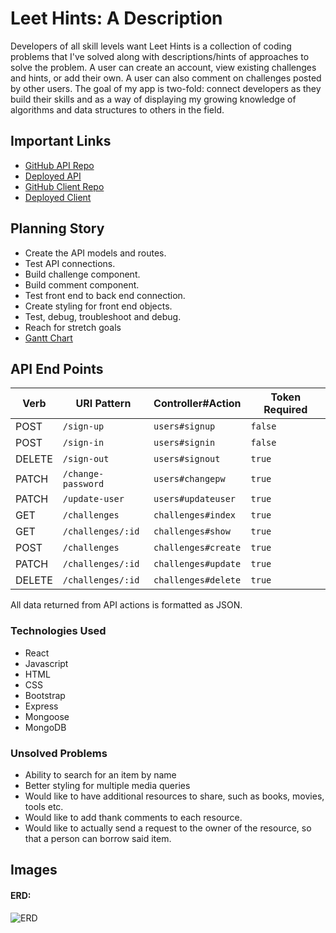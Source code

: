 # Leet Hints: A Description

Developers of all skill levels want
Leet Hints is a collection of coding problems that I've solved along with descriptions/hints of approaches to solve the problem. A user can create an account, view existing challenges and hints, or add their own. A user can also comment on challenges posted by other users. The goal of my app is two-fold: connect developers as they build their skills and as a way of displaying my growing knowledge of algorithms and data structures to others in the field.

## Important Links

- [GitHub API Repo](https://github.com/worldwide-coders/educational-store-api)
- [Deployed API](https://thawing-basin-32932.herokuapp.com)
- [GitHub Client Repo](https://github.com/worldwide-coders/educational-store)
- [Deployed Client](https://worldwide-coders.github.io/educational-store/#/)

## Planning Story

- Create the API models and routes.
- Test API connections.
- Build challenge component.
- Build comment component.
- Test front end to back end connection.
- Create styling for front end objects.
- Test, debug, troubleshoot and debug.
- Reach for stretch goals
- [Gantt Chart](https://docs.google.com/spreadsheets/d/1jMsdbGDk3BtpUTYFcJaJ0UisjW4lh4EhNEzdovmv4jI/edit?usp=sharing)

## API End Points

| Verb   | URI Pattern            | Controller#Action           | Token Required  |
|--------|------------------------|-----------------------------|-----------------|
| POST   | `/sign-up`              | `users#signup`             | `false`         |
| POST   | `/sign-in`              | `users#signin`             | `false`         |
| DELETE | `/sign-out`             | `users#signout`            | `true`          |
| PATCH  | `/change-password`      | `users#changepw`           | `true`          |
| PATCH  | `/update-user`          | `users#updateuser`         | `true`          |
| GET    | `/challenges`           | `challenges#index`         | `true`          |
| GET    | `/challenges/:id`       | `challenges#show`          | `true`          |
| POST   | `/challenges`           | `challenges#create`        | `true`          |
| PATCH  | `/challenges/:id`       | `challenges#update`        | `true`          |
| DELETE | `/challenges/:id`       | `challenges#delete`        | `true`          |


All data returned from API actions is formatted as JSON.

### Technologies Used

- React
- Javascript
- HTML
- CSS
- Bootstrap
- Express
- Mongoose
- MongoDB

### Unsolved Problems

- Ability to search for an item by name
- Better styling for multiple media queries
- Would like to have additional resources to share, such as books, movies, tools etc.
- Would like to add thank comments to each resource.
- Would like to actually send a request to the owner of the resource, so that a person can borrow said item.

## Images

#### ERD:

![ERD](https://i.imgur.com/iwe6nV4.png)
